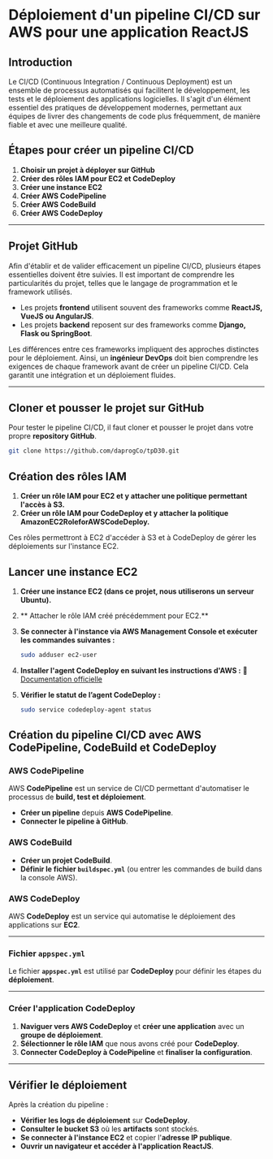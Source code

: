 # Déploiement d'un pipeline CI/CD sur AWS pour une application ReactJS

## Introduction

Le CI/CD (Continuous Integration / Continuous Deployment) est un ensemble de processus automatisés qui facilitent le développement, les tests et le déploiement des applications logicielles. Il s'agit d'un élément essentiel des pratiques de développement modernes, permettant aux équipes de livrer des changements de code plus fréquemment, de manière fiable et avec une meilleure qualité.

## Étapes pour créer un pipeline CI/CD

1. **Choisir un projet à déployer sur GitHub**
2. **Créer des rôles IAM pour EC2 et CodeDeploy**
3. **Créer une instance EC2**
4. **Créer AWS CodePipeline**
5. **Créer AWS CodeBuild**
6. **Créer AWS CodeDeploy**

---

## Projet GitHub

Afin d'établir et de valider efficacement un pipeline CI/CD, plusieurs étapes essentielles doivent être suivies. Il est important de comprendre les particularités du projet, telles que le langage de programmation et le framework utilisés.

- Les projets **frontend** utilisent souvent des frameworks comme **ReactJS, VueJS ou AngularJS**.
- Les projets **backend** reposent sur des frameworks comme **Django, Flask ou SpringBoot**.

Les différences entre ces frameworks impliquent des approches distinctes pour le déploiement. Ainsi, un **ingénieur DevOps** doit bien comprendre les exigences de chaque framework avant de créer un pipeline CI/CD. Cela garantit une intégration et un déploiement fluides.

---

## Cloner et pousser le projet sur GitHub

Pour tester le pipeline CI/CD, il faut cloner et pousser le projet dans votre propre **repository GitHub**.

```bash
git clone https://github.com/daprogCo/tpD30.git
```

## Création des rôles IAM

1. **Créer un rôle IAM pour EC2 et y attacher une politique permettant l'accès à S3.**
2. **Créer un rôle IAM pour CodeDeploy et y attacher la politique AmazonEC2RoleforAWSCodeDeploy.**

Ces rôles permettront à EC2 d'accéder à S3 et à CodeDeploy de gérer les déploiements sur l'instance EC2.

## Lancer une instance EC2

1. **Créer une instance EC2 (dans ce projet, nous utiliserons un serveur Ubuntu).**
2. ** Attacher le rôle IAM créé précédemment pour EC2.**
3. **Se connecter à l'instance via AWS Management Console et exécuter les commandes suivantes :**
   ```bash
   sudo adduser ec2-user
   ```
4. **Installer l'agent CodeDeploy en suivant les instructions d'AWS :**
   📌 [Documentation officielle](https://docs.aws.amazon.com/codedeploy/latest/userguide/codedeploy-agent-operations-install-ubuntu.html)

6. **Vérifier le statut de l’agent CodeDeploy :**
      ```bash
   sudo service codedeploy-agent status
   ```

## Création du pipeline CI/CD avec AWS CodePipeline, CodeBuild et CodeDeploy

### AWS CodePipeline

AWS **CodePipeline** est un service de CI/CD permettant d'automatiser le processus de **build, test et déploiement**.

- **Créer un pipeline** depuis **AWS CodePipeline**.
- **Connecter le pipeline à GitHub**.

### AWS CodeBuild

- **Créer un projet CodeBuild**.
- **Définir le fichier `buildspec.yml`** (ou entrer les commandes de build dans la console AWS).

### AWS CodeDeploy

AWS **CodeDeploy** est un service qui automatise le déploiement des applications sur **EC2**.

---

### Fichier `appspec.yml`

Le fichier **`appspec.yml`** est utilisé par **CodeDeploy** pour définir les étapes du **déploiement**.

---

### Créer l'application CodeDeploy

1. **Naviguer vers AWS CodeDeploy** et **créer une application** avec un **groupe de déploiement**.
2. **Sélectionner le rôle IAM** que nous avons créé pour **CodeDeploy**.
3. **Connecter CodeDeploy à CodePipeline** et **finaliser la configuration**.

---

## Vérifier le déploiement

Après la création du pipeline :

- **Vérifier les logs de déploiement** sur **CodeDeploy**.
- **Consulter le bucket S3** où les **artifacts** sont stockés.
- **Se connecter à l'instance EC2** et copier l'**adresse IP publique**.
- **Ouvrir un navigateur et accéder à l'application ReactJS**.

